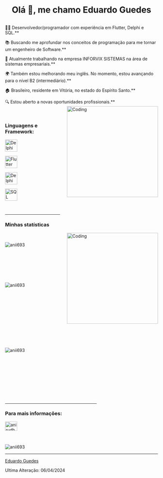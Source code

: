 <h1 align="center">Olá 👋, me chamo Eduardo Guedes</h1>




<p align="left"> <a href="https://twitter.com/" target="blank"><img src="https://img.shields.io/twitter/follow/?logo=twitter&style=for-the-badge" alt="" /></a> </p>

👨‍💻 Desenvolvedor/programador com experiência em Flutter, Delphi e SQL.**

📚 Buscando me aprofundar nos conceitos de programação para me tornar um engenheiro de Software.**

💼 Atualmente trabalhando na empresa INFORVIX SISTEMAS na área de sistemas empresariais.**

🌍 Também estou melhorando meu inglês. No momento, estou avançando para o nível B2 (intermediário).**

🏠 Brasileiro, residente em Vitória, no estado do Espírito Santo.**

🔍 Estou aberto a novas oportunidades profissionais.**
<img align="right" alt="Coding" width="300" src="https://i.pinimg.com/originals/81/17/8b/81178b47a8598f0c81c4799f2cdd4057.gif">


<br>
<h3 align="left">Linguagens e Framework:</h3>
<p align="left">
  <a href="https://dart.dev/" target="_blank" rel="noreferrer"> <img src="https://www.google.com/url?sa=i&url=https%3A%2F%2Fcommons.wikimedia.org%2Fwiki%2FFile%3ADart_programming_language_logo_icon.svg&psig=AOvVaw3ey2-EX-L97bew4SPmZiFC&ust=1712500660714000&source=images&cd=vfe&opi=89978449&ved=0CBIQjRxqFwoTCOikoJ7orYUDFQAAAAAdAAAAABAE" alt="Delphi" width="40" height="40"/> </a>
  
  <a href="https://flutter.dev/" target="_blank" rel="noreferrer"> <img src="https://storage.googleapis.com/cms-storage-bucket/0dbfcc7a59cd1cf16282.png" alt="Flutter" width="40" height="40"/></a>
  
  <a href="https://www.embarcadero.com/br/products/delphi" target="_blank" rel="noreferrer"> <img src="https://cdn-icons-png.flaticon.com/512/5968/5968252.png" alt="Delphi" width="40" height="40"/> </a>
  
  <a href="https://firebirdsql.org/" target="_blank" rel="noreferrer"> <img src="https://www.ibm.com/content/dam/adobe-cms/instana/media_logo/Azure-SQL-Database-Monitoring.component.complex-narrative-xl.ts=1692276181038.png/content/adobe-cms/br/pt/products/instana/supported-technologies/azure-sql-database-monitoring/_jcr_content/root/table_of_contents/body/content_section_styled/content-section-body/complex_narrative/logoimage" alt="SQL" width="40" height="40"/> </a>
</p>
<br>


<hr width="36%" >

<h3>Minhas statísticas</h3>
<img align="right" alt="Coding" width="300" src="https://cdn.dribbble.com/users/1277312/screenshots/14733298/media/39b1045e593737587dd60e42c8422d1f.gif" >
<br>


<p><img align="left" src="https://github-readme-stats.vercel.app/api/top-langs?username=EduardoGuedes242&show_icons=true&theme=dark&locale=en&layout=compact" alt="anii693" /></p>

<br><br><br><br><br><br><br>
<p>&nbsp;<img align="left" src="https://github-readme-stats.vercel.app/api?username=EduardoGuedes242&show_icons=true&theme=dark&locale=en" alt="anii693" /></p>
<br><br><br><br><br><br><br><br><br><br>

<p><img align="left" src="https://github-readme-streak-stats.herokuapp.com/?user=EduardoGuedes242&theme=dark" alt="anii693" /></p>
<br><br><br><br><br><br><br><br><br><br>
<hr width="60%" >
<h3 align="left">Para mais informações:</h3>
<p align="left">
<a href="https://www.linkedin.com/in/eduardo-guedes-28018a270" target="blank"><img align="center" src="https://raw.githubusercontent.com/rahuldkjain/github-profile-readme-generator/master/src/images/icons/Social/linked-in-alt.svg" alt="anirudh-rai-072732220" height="30" width="40" /></a>
</p>
<br>
<p align="left"> <img src="https://komarev.com/ghpvc/?username=EduardoGuedes242&label=Profile%20views&color=0e75b6&style=flat" alt="anii693" /> </p>

------


[Eduardo Guedes](https://github.com/EduardoGuedes242)

Ultima Alteração: 06/04/2024
